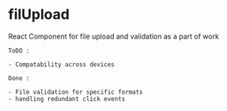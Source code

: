 # filUpload
React Component for file upload and validation as a part of work


	ToDO :
	
	- Compatability across devices

	Done :
	
	- File validation for specific formats 
	- handling redundant click events
	
